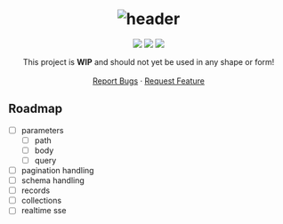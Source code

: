 <h1 align="center"><img src="https://i.ibb.co/vYKNZxH/header.png" alt="header"></h1>

<p align="center">
    <a href="https://github.com/nothub/PocketBase4J/releases"><img src="https://shields.io/github/downloads/nothub/pocketbase4j/total"></a>
    <a href="https://github.com/nothub/PocketBase4J/graphs/contributors"><img src="https://img.shields.io/github/contributors/nothub/pocketbase4j?color=dark-green"></a>
    <a href="https://github.com/nothub/PocketBase4J/issues"><img src="https://img.shields.io/github/issues/nothub/pocketbase4j"></a>
</p>

<p align="center">
    This project is <b>WIP</b> and should not yet be used in any shape or form!
    <br>
    <br>
    <a href="https://github.com/nothub/PocketBase4J/issues">Report Bugs</a>
    &middot;
    <a href="https://github.com/nothub/PocketBase4J/issues">Request Feature</a>
</p>

## Roadmap

- [ ] parameters
  - [ ] path
  - [ ] body
  - [ ] query
- [ ] pagination handling
- [ ] schema handling
- [ ] records
- [ ] collections
- [ ] realtime sse
